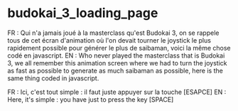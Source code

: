 # budokai_3_loading_page
FR : Qui n'a jamais joué à la masterclass qu'est Budokai 3, on se rappele tous de cet écran d'animation où l'on devait tourner le joystick le plus rapidement possible pour générer le plus de saibaman, voici la même chose codé en javascript.
EN : Who never played the masterclass that is Budokai 3, we all remember this animation screen where we had to turn the joystick as fast as possible to generate as much saibaman as possible, here is the same thing coded in javascript.



FR : Ici, c'est tout simple : il faut juste appuyer sur la touche [ESAPCE]
EN : Here, it's simple : you have just to press the key [SPACE]
